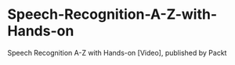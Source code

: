 # Speech-Recognition-A-Z-with-Hands-on
Speech Recognition A-Z with Hands-on [Video], published by Packt
